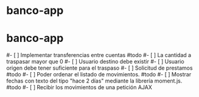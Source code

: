 # banco-app
# banco-app
#- [ ] Implementar transferencias entre cuentas #todo
#- [ ] La cantidad a traspasar mayor que 0
#- [ ] Usuario destino debe existir
#- [ ] Usuario origen debe tener suficiente para el traspaso
#- [ ] Solicitud de prestamos #todo
#- [ ] Poder ordenar el listado de movimientos. #todo
#- [ ] Mostrar fechas con texto del tipo "hace 2 días" mediante la librería moment.js. #todo
#- [ ] Recibir los movimientos de una petición AJAX
